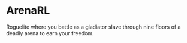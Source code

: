 # ArenaRL

Roguelite where you battle as a gladiator slave through nine floors of a deadly arena to earn your freedom.
